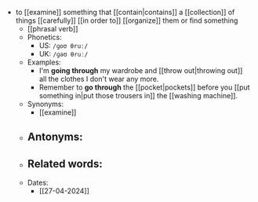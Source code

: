 - to [[examine]] something that [[contain|contains]] a [[collection]] of things [[carefully]] [[in order to]] [[organize]] them or find something
	- [[phrasal verb]]
	- Phonetics:
		- US: `/ɡoʊ θruː/`
		- UK: `/ɡəʊ θruː/`
	- Examples:
		- I'm **going through** my wardrobe and [[throw out|throwing out]] all the clothes I don't wear any more.
		- Remember to **go through** the [[pocket|pockets]] before you [[put something in|put those trousers in]] the [[washing machine]].
	- Synonyms:
		- [[examine]]
	- Antonyms:
		- 
	- Related words:
		- 
	- Dates:
		- [[27-04-2024]]
